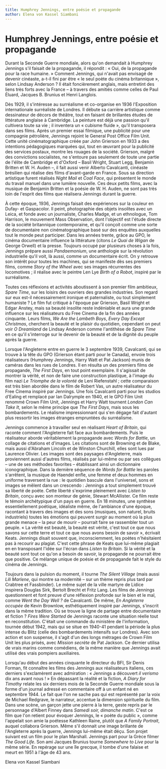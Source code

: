 ```yaml
---
title: Humphrey Jennings, entre poésie et propagande
author: Elena von Kassel Siambani
---
```


# Humphrey Jennings, entre poésie et propagande

Durant la Seconde Guerre mondiale, alors qu'on demandait à Humphrey Jennings s'il faisait de la propagande, il répondit : « Oui, de la propagande pour la race humaine. » Comment Jennings, qui n'avait pas envisagé de devenir cinéaste, a-t-il fini par être « le seul poète du cinéma britannique », selon Lindsay Anderson ? Il était foncièrement anglais, mais entretint des liens très forts avec la France – à travers des amitiés comme celles de Paul Éluard, Jacques B. Brunius et Henri Langlois.

Dès 1929, il s'intéresse au surréalisme et co-organise en 1936 l'Exposition internationale surréaliste de Londres. Il débute sa carrière artistique comme dessinateur de décors de théâtre, tout en faisant de brillantes études de littérature anglaise à Cambridge. La peinture est déjà une passion qu'il cultivera toute sa vie ; il inventera un « cubisme fluide », qu'il transposera dans ses films. Après un premier essai filmique, une publicité pour une compagnie pétrolière, Jennings rejoint le General Post Office Film Unit. Cette unité cinématographique créée par John Grierson en 1933 a des intentions pédagogiques marquées qui, tout en œuvrant pour la publicité des services postaux, montre les rouages de la société. Grierson, malgré des convictions socialistes, ne s'entoure pas seulement de toute une partie de l'élite de Cambridge et d'Oxford – Basil Wright, Stuart Legg, Benjamin Britten et W. H. Auden –, il fait aussi venir Alberto Cavalcanti, cinéaste brésilien qui réalise des films d'avant-garde en France. Sous sa direction artistique furent réalisés _Night Mail_ et _Coal Face_, qui présentent le monde du travail manuel dans une lumière nouvelle. Ces deux petits films, avec la musique de Benjamin Britten et la poésie de W. H. Auden, ne sont pas très loin de l'esprit des films que réalisera Jennings durant la guerre.

À cette époque, 1936, Jennings faisait des expériences sur la couleur en Dufay- et Gaspacolor. Il peint, photographie des objets insolites avec un Leica, et fonde avec un journaliste, Charles Madge, et un ethnologue, Tom Harrison, le mouvement Mass Observation, dont l'objectif est l'étude directe de la société britannique contemporaine, et qu'il conçoit comme une sorte de documentaire non cinématographique basé sur des enquêtes auxquelles tout le monde peut participer. Dans les années trente, grâce au GPO, le cinéma documentaire influence la littérature (citons _Le Quai de Wigan_ de George Orwell) et la presse. Toujours occupé par plusieurs choses à la fois, Jennings prépare aussi _Pandaemonium_, une anthologie sur la révolution industrielle qu'il voit, là aussi, comme un documentaire écrit. On y retrouve son intérêt pour toutes les machines, qui se manifeste dès ses premiers films, comme _Story of the Wheel_ avec ses images récurrentes des locomotives ; il réalise avec le peintre Len Lye _Birth of a Robot_, inspiré par le surréalisme.

Toutes ces réflexions et activités aboutissent à son premier film ambitieux, _Spare Time_, sur les loisirs des ouvriers des grandes industries. Son regard sur eux est-il nécessairement ironique et paternaliste, ou tout simplement humaniste ? Le film fut critiqué à l'époque par Grierson, Basil Wright et Edgar Anstey, mais sa beauté insolite reste indéniable et aura une grande influence sur les réalisateurs du Free Cinema de la fin des années cinquante. Leurs films, _We Are the Lambeth Boys_, _Every Day Except Christmas_, cherchent la beauté et le plaisir du quotidien, cependant on peut voir _O Dreamland_ de Lindsay Anderson comme l'antithèse de _Spare Time_ en ce qu'il s'interroge sur le devenir de la beauté et de la dignité du peuple après la guerre.

Lorsque l'Angleterre entre en guerre le 3 septembre 1939, Cavalcanti, qui se trouve à la tête du GPO (Grierson étant parti pour le Canada), envoie trois réalisateurs (Humphrey Jennings, Harry Watt et Pat Jackson) munis de caméras dans les rues de Londres. Il en résulta un des premiers films de propagande, _The First Days_, en tout point exemplaire. Il s'agissait de montrer la vérité, et non de faire une construction plastique, à l'image du film nazi _Le Triomphe de la volonté_ de Leni Riefenstahl ; cette comparaison est très bien abordée dans le film de Robert Vas, un autre réalisateur du Free Cinema inspiré par Jennings. Une fois Cavalcanti parti pour les studios d'Ealing et remplacé par Ian Dalrymple en 1940, et le GPO Film Unit renommé Crown Film Unit, Jennings et Harry Watt tournent _London Can Take It_, selon le même principe que _The First Days_, mais sous les bombardements. Le réalisme impressionnant qui s'en dégage fait d'autant plus ressortir les images étranges empruntées du surréalisme.

Jennings commence à travailler seul en réalisant _Heart of Britain_, qui raconte comment l'Angleterre fait face aux bombardements. Puis le réalisateur aborde véritablement la propagande avec _Words for Battle_, un collage de citations et d'images. Les citations sont de Browning et de Blake, mais aussi d'Abraham Lincoln et de Winston Churchill, elles sont lues par Laurence Olivier. Les images sont des paysages d'Angleterre, mais proviennent aussi d'autres films, réalisés par lui-même ou par ses collègues – une de ses méthodes favorites – établissant ainsi un dictionnaire iconographique. Dans la dernière séquence de _Words for Battle_ les paroles s'arrêtent, la musique de Haendel enfle, une femme et deux hommes en uniforme traversent la rue : le quotidien bascule dans l'universel, sons et images se mêlent dans un crescendo : Jennings a tout simplement trouvé sa liberté de poète. Cette liberté s'exprime pleinement avec _Listen to Britain_, conçu avec son monteur de génie, Stewart McAllister. Ce film reste le témoin archétypique d'un pays en guerre. En 18 minutes, une synthèse essentiellement poétique, idéaliste même, de l'ambiance d'une époque, racontant à travers des images et des sons (musiques, son naturel, bruits industriels) toutes les émotions qui peuvent surgir au moment où la plus grande menace – la peur de mourir – pourrait faire se rassembler tout un peuple. « La vérité est beauté, la beauté est vérité, c'est tout ce que nous savons sur cette terre et tout ce que nous avons besoin de savoir », écrivait Keats. Jennings disait souvent que, inconsciemment, les poètes n'hésitaient pas à recourir au plagiat. C'est cette phrase de Keats que lui-même plagiait en en transposant l'idée sur l'écran dans _Listen to Britain_. Si la vérité et la beauté sont tout ce qu'on a besoin de savoir, la propagande ne pourrait être que positive. Ce mélange unique de poésie et de propagande fait le style du cinéma de Jennings.

Toujours dans la pulsion du moment, il tourne _The Silent Village_ (mais aussi _Lili Marlene_, qui montre sa modernité – sur un thème repris plus tard par Crabtree et Fassbinder). Le même sujet de la ville martyre de Lidice inspirera Douglas Sirk, Bertolt Brecht et Fritz Lang. Les films de Jennings questionnent et font preuve d'une réflexion profonde sur le bien et le mal, comme _Went the Day Well ?_ de Cavalcanti. De même, _En Angleterre occupée_ de Kevin Brownlow, esthétiquement inspiré par Jennings, s'inscrit dans la même tradition. Où se trouve la ligne de partage entre documentaire et fiction ? _Fires Were Started_ de Jennings raconte une situation réelle tout en reconstitution. C'était une commande du ministère de l'information, tournée début 1942, mais qui se situe en 1940-41 pendant la période la plus intense du Blitz (celle des bombardements intensifs sur Londres). Avec son action et son suspense, il s'agit d'un des longs métrages de Crown Film Unit les plus prisés, avec _Mission secrète_ de Pat Jackson. Ce dernier utilisa de vrais marins comme comédiens, de la même manière que Jennings avait utilisé des vrais pompiers auxiliaires.

Lorsqu'au début des années cinquante le directeur du BFI, Sir Denis Forman, fit connaître les films des Jennings aux réalisateurs italiens, ces derniers s'exclamèrent avec admiration : « Jennings a découvert _il verismo_ dix ans avant nous ! » En dépassant la réalité et la fiction, _A Diary for Timothy_ relate les six derniers mois de la Seconde Guerre mondiale sous la forme d'un journal adressé en commentaire off à un enfant né en septembre 1944. Le fait que l'on ne sache pas qui est représenté par la voix de Michael Redgrave, le narrateur, accentue la dimension spirituelle du film. Dans une scène, un garçon jette une pierre à la terre, geste repris par le personnage d'Albert Finney dans _Samedi soir, dimanche matin_. C'est ce film que l'on retient pour évoquer Jennings, le « poète du public », comme l'appelait son amie la poétesse Kathleen Raine, plutôt que _A Family Portrait_, auquel collabora Grierson. Même s'il donnait une image brillante de l'Angleterre après la guerre, Jennings lui-même était déçu. Son projet suivant est un film pour le plan Marshall. Jennings part pour la Grèce filmer _The Good Life_. Son ami Jacques Brunius tourne _Somewhere to Live_ pour la même série. En repérage sur une île grecque, il tombe d'une falaise et meurt en 1951 à l'âge de 43 ans.

Elena von Kassel Siambani
